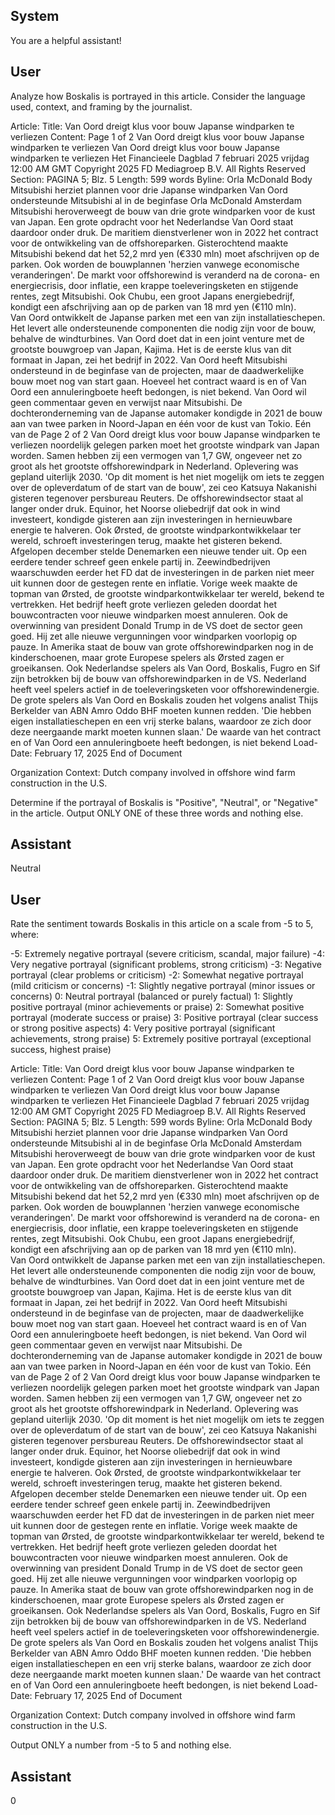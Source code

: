 ## System

You are a helpful assistant!

## User


Analyze how Boskalis is portrayed in this article. Consider the language used, context, and framing by the journalist.

Article:
Title: Van Oord dreigt klus voor bouw Japanse windparken te verliezen
Content: Page 1 of 2
Van Oord dreigt klus voor bouw Japanse windparken te verliezen
Van Oord dreigt klus voor bouw Japanse windparken te verliezen
Het Financieele Dagblad
7 februari 2025 vrijdag 12:00 AM GMT
Copyright 2025 FD Mediagroep B.V. All Rights Reserved
Section: PAGINA 5; Blz. 5
Length: 599 words
Byline: Orla McDonald
Body
Mitsubishi herziet plannen voor drie Japanse windparken
Van Oord ondersteunde Mitsubishi al in de beginfase
Orla McDonald
Amsterdam
Mitsubishi heroverweegt de bouw van drie grote windparken voor de kust van Japan. Een grote opdracht voor het 
Nederlandse Van Oord staat daardoor onder druk. De maritiem dienstverlener won in 2022 het contract voor de 
ontwikkeling van de offshoreparken. 
Gisterochtend maakte Mitsubishi bekend dat het 52,2 mrd yen (€330 mln) moet afschrijven op de parken. Ook 
worden de bouwplannen 'herzien vanwege economische veranderingen'. De markt voor offshorewind is veranderd 
na de corona- en energiecrisis, door inflatie, een krappe toeleveringsketen en stijgende rentes, zegt Mitsubishi. Ook 
Chubu, een groot Japans energiebedrijf, kondigt een afschrijving aan op de parken van 18 mrd yen (€110 mln).  
Van Oord ontwikkelt de Japanse parken met een van zijn installatieschepen. Het levert alle ondersteunende 
componenten die nodig zijn voor de bouw, behalve de windturbines. Van Oord doet dat in een joint venture met de 
grootste bouwgroep van Japan, Kajima. Het is de eerste klus van dit formaat in Japan, zei het bedrijf in 2022. Van 
Oord heeft Mitsubishi ondersteund in de beginfase van de projecten, maar de daadwerkelijke bouw moet nog van 
start gaan. Hoeveel het contract waard is en of Van Oord een annuleringboete heeft bedongen, is niet bekend. Van 
Oord wil geen commentaar geven en verwijst naar Mitsubishi.  De dochteronderneming van de Japanse automaker 
kondigde in 2021 de bouw aan van twee parken in Noord-Japan en één voor de kust van Tokio. Eén van de 
Page 2 of 2
Van Oord dreigt klus voor bouw Japanse windparken te verliezen
noordelijk gelegen parken moet het grootste windpark van Japan worden. Samen hebben zij een vermogen van 1,7 
GW, ongeveer net zo groot als het grootste offshorewindpark in Nederland. Oplevering was gepland uiterlijk 2030. 
'Op dit moment is het niet mogelijk om iets te zeggen over de opleverdatum of de start van de bouw', zei ceo 
Katsuya Nakanishi gisteren tegenover persbureau Reuters.  De offshorewindsector staat al langer onder druk. 
Equinor, het Noorse oliebedrijf dat ook in wind investeert, kondigde gisteren aan zijn investeringen in hernieuwbare 
energie te halveren. Ook Ørsted, de grootste windparkontwikkelaar ter wereld, schroeft investeringen terug, 
maakte het gisteren bekend.  Afgelopen december stelde Denemarken een nieuwe tender uit. Op een eerdere 
tender schreef geen enkele partij in. Zeewindbedrijven waarschuwden eerder het FD dat de investeringen in de 
parken niet meer uit kunnen door de gestegen rente en inflatie. Vorige week maakte de topman van Ørsted, de 
grootste windparkontwikkelaar ter wereld, bekend te vertrekken. Het bedrijf heeft grote verliezen geleden doordat 
het bouwcontracten voor nieuwe windparken moest annuleren.  Ook de overwinning van president Donald Trump in 
de VS doet de sector geen goed. Hij zet alle nieuwe vergunningen voor windparken voorlopig op pauze. In Amerika 
staat de bouw van grote offshorewindparken nog in de kinderschoenen, maar grote Europese spelers als Ørsted 
zagen er groeikansen. Ook Nederlandse spelers als Van Oord, Boskalis, Fugro en Sif zijn betrokken bij de bouw 
van offshorewindparken in de VS. Nederland heeft veel spelers actief in de toeleveringsketen voor 
offshorewindenergie. De grote spelers als Van Oord en Boskalis zouden het volgens analist Thijs Berkelder van 
ABN Amro Oddo BHF moeten kunnen redden. 'Die hebben eigen installatieschepen en een vrij sterke balans, 
waardoor ze zich door deze neergaande markt moeten kunnen slaan.'
De waarde van het contract en of Van Oord een annuleringboete heeft bedongen, is niet bekend
Load-Date: February 17, 2025
End of Document

Organization Context: Dutch company involved in offshore wind farm construction in the U.S.

Determine if the portrayal of Boskalis is "Positive", "Neutral", or "Negative" in the article.
Output ONLY ONE of these three words and nothing else.


## Assistant

Neutral

## User


Rate the sentiment towards Boskalis in this article on a scale from -5 to 5, where:

-5: Extremely negative portrayal (severe criticism, scandal, major failure)
-4: Very negative portrayal (significant problems, strong criticism)
-3: Negative portrayal (clear problems or criticism)
-2: Somewhat negative portrayal (mild criticism or concerns)
-1: Slightly negative portrayal (minor issues or concerns)
0: Neutral portrayal (balanced or purely factual)
1: Slightly positive portrayal (minor achievements or praise)
2: Somewhat positive portrayal (moderate success or praise)
3: Positive portrayal (clear success or strong positive aspects)
4: Very positive portrayal (significant achievements, strong praise)
5: Extremely positive portrayal (exceptional success, highest praise)

Article:
Title: Van Oord dreigt klus voor bouw Japanse windparken te verliezen
Content: Page 1 of 2
Van Oord dreigt klus voor bouw Japanse windparken te verliezen
Van Oord dreigt klus voor bouw Japanse windparken te verliezen
Het Financieele Dagblad
7 februari 2025 vrijdag 12:00 AM GMT
Copyright 2025 FD Mediagroep B.V. All Rights Reserved
Section: PAGINA 5; Blz. 5
Length: 599 words
Byline: Orla McDonald
Body
Mitsubishi herziet plannen voor drie Japanse windparken
Van Oord ondersteunde Mitsubishi al in de beginfase
Orla McDonald
Amsterdam
Mitsubishi heroverweegt de bouw van drie grote windparken voor de kust van Japan. Een grote opdracht voor het 
Nederlandse Van Oord staat daardoor onder druk. De maritiem dienstverlener won in 2022 het contract voor de 
ontwikkeling van de offshoreparken. 
Gisterochtend maakte Mitsubishi bekend dat het 52,2 mrd yen (€330 mln) moet afschrijven op de parken. Ook 
worden de bouwplannen 'herzien vanwege economische veranderingen'. De markt voor offshorewind is veranderd 
na de corona- en energiecrisis, door inflatie, een krappe toeleveringsketen en stijgende rentes, zegt Mitsubishi. Ook 
Chubu, een groot Japans energiebedrijf, kondigt een afschrijving aan op de parken van 18 mrd yen (€110 mln).  
Van Oord ontwikkelt de Japanse parken met een van zijn installatieschepen. Het levert alle ondersteunende 
componenten die nodig zijn voor de bouw, behalve de windturbines. Van Oord doet dat in een joint venture met de 
grootste bouwgroep van Japan, Kajima. Het is de eerste klus van dit formaat in Japan, zei het bedrijf in 2022. Van 
Oord heeft Mitsubishi ondersteund in de beginfase van de projecten, maar de daadwerkelijke bouw moet nog van 
start gaan. Hoeveel het contract waard is en of Van Oord een annuleringboete heeft bedongen, is niet bekend. Van 
Oord wil geen commentaar geven en verwijst naar Mitsubishi.  De dochteronderneming van de Japanse automaker 
kondigde in 2021 de bouw aan van twee parken in Noord-Japan en één voor de kust van Tokio. Eén van de 
Page 2 of 2
Van Oord dreigt klus voor bouw Japanse windparken te verliezen
noordelijk gelegen parken moet het grootste windpark van Japan worden. Samen hebben zij een vermogen van 1,7 
GW, ongeveer net zo groot als het grootste offshorewindpark in Nederland. Oplevering was gepland uiterlijk 2030. 
'Op dit moment is het niet mogelijk om iets te zeggen over de opleverdatum of de start van de bouw', zei ceo 
Katsuya Nakanishi gisteren tegenover persbureau Reuters.  De offshorewindsector staat al langer onder druk. 
Equinor, het Noorse oliebedrijf dat ook in wind investeert, kondigde gisteren aan zijn investeringen in hernieuwbare 
energie te halveren. Ook Ørsted, de grootste windparkontwikkelaar ter wereld, schroeft investeringen terug, 
maakte het gisteren bekend.  Afgelopen december stelde Denemarken een nieuwe tender uit. Op een eerdere 
tender schreef geen enkele partij in. Zeewindbedrijven waarschuwden eerder het FD dat de investeringen in de 
parken niet meer uit kunnen door de gestegen rente en inflatie. Vorige week maakte de topman van Ørsted, de 
grootste windparkontwikkelaar ter wereld, bekend te vertrekken. Het bedrijf heeft grote verliezen geleden doordat 
het bouwcontracten voor nieuwe windparken moest annuleren.  Ook de overwinning van president Donald Trump in 
de VS doet de sector geen goed. Hij zet alle nieuwe vergunningen voor windparken voorlopig op pauze. In Amerika 
staat de bouw van grote offshorewindparken nog in de kinderschoenen, maar grote Europese spelers als Ørsted 
zagen er groeikansen. Ook Nederlandse spelers als Van Oord, Boskalis, Fugro en Sif zijn betrokken bij de bouw 
van offshorewindparken in de VS. Nederland heeft veel spelers actief in de toeleveringsketen voor 
offshorewindenergie. De grote spelers als Van Oord en Boskalis zouden het volgens analist Thijs Berkelder van 
ABN Amro Oddo BHF moeten kunnen redden. 'Die hebben eigen installatieschepen en een vrij sterke balans, 
waardoor ze zich door deze neergaande markt moeten kunnen slaan.'
De waarde van het contract en of Van Oord een annuleringboete heeft bedongen, is niet bekend
Load-Date: February 17, 2025
End of Document

Organization Context: Dutch company involved in offshore wind farm construction in the U.S.

Output ONLY a number from -5 to 5 and nothing else.


## Assistant

0

